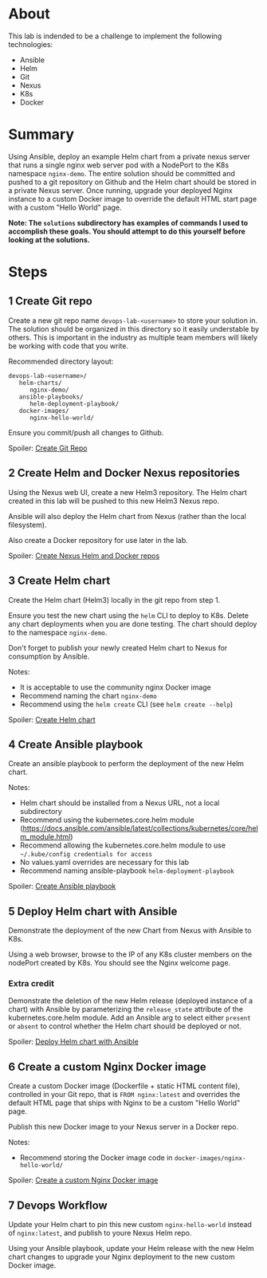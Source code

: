 
# About
This lab is indended to be a challenge to implement the following technologies:
   - Ansible
   - Helm
   - Git
   - Nexus
   - K8s
   - Docker

# Summary
Using Ansible, deploy an example Helm chart from a private nexus server that
runs a single nginx web server pod with a NodePort to the K8s namespace
`nginx-demo`. The entire solution should be committed and pushed to a git
repository on Github and the Helm chart should be stored in a private Nexus
server. Once running, upgrade your deployed Nginx instance to a custom Docker
image to override the default HTML start page with a custom "Hello World" page.

**Note: The `solutions` subdirectory has examples of commands I used to
accomplish these goals. You should attempt to do this yourself before
looking at the solutions.**

# Steps
## 1 Create Git repo
Create a new git repo name `devops-lab-<username>` to store your solution in.
The solution should be organized in this directory so it easily understable by
others. This is important in the industry as multiple team members will likely
be working with code that you write.

Recommended directory layout:
```
devops-lab-<username>/
   helm-charts/
      nginx-demo/
   ansible-playbooks/
      helm-deployment-playbook/
   docker-images/
      nginx-hello-world/
```

Ensure you commit/push all changes to Github.

Spoiler: [Create Git Repo](solutions/create_git_repo.md)

## 2 Create Helm and Docker Nexus repositories
Using the Nexus web UI, create a new Helm3 repository. The Helm chart created
in this lab will be pushed to this new Helm3 Nexus repo.

Ansible will also deploy the Helm chart from Nexus (rather than the local
filesystem).

Also create a Docker repository for use later in the lab.

Spoiler: [Create Nexus Helm and Docker repos](solutions/create_nexus_repo.md)

## 3 Create Helm chart
Create the Helm chart (Helm3) locally in the git repo from step 1.

Ensure you test the new chart using the `helm` CLI to deploy to K8s. Delete any
chart deployments when you are done testing. The chart should deploy to the
namespace `nginx-demo`.

Don't forget to publish your newly created Helm chart to Nexus for consumption
by Ansible.

Notes:
* It is acceptable to use the community nginx Docker image
* Recommend naming the chart `nginx-demo`
* Recommend using the `helm create` CLI (see `helm create --help`)

Spoiler: [Create Helm chart](solutions/create_helm_chart.md)

## 4 Create Ansible playbook
Create an ansible playbook to perform the deployment of the new Helm chart.

Notes:
* Helm chart should be installed from a Nexus URL, not a local subdirectory
* Recommend using the kubernetes.core.helm module (https://docs.ansible.com/ansible/latest/collections/kubernetes/core/helm_module.html)
* Recommend allowing the kubernetes.core.helm module to use `~/.kube/config
credentials for access`
* No values.yaml overrides are necessary for this lab
* Recommend naming ansible-playbook `helm-deployment-playbook`

Spoiler: [Create Ansible playbook](solutions/create_ansible_playbook.md)

## 5 Deploy Helm chart with Ansible
Demonstrate the deployment of the new Chart from Nexus with Ansible to K8s.

Using a web browser, browse to the IP of any K8s cluster members on the
nodePort created by K8s. You should see the Nginx welcome page.

### Extra credit
Demonstrate the deletion of the new Helm release (deployed instance of a chart)
with Ansible by parameterizing the `release_state` attribute of the
kubernetes.core.helm module. Add an Ansible arg to select either `present` or
`absent` to control whether the Helm chart should be deployed or not.

Spoiler: [Deploy Helm chart with Ansible](solutions/deploy_helm_chart_with_ansible.md)

## 6 Create a custom Nginx Docker image
Create a custom Docker image (Dockerfile + static HTML content file),
controlled in your Git repo, that is `FROM nginx:latest` and overrides the
default HTML page that ships with Nginx to be a custom "Hello World" page.

Publish this new Docker image to your Nexus server in a Docker repo.

Notes:
  * Recommend storing the Docker image code in
    `docker-images/nginx-hello-world/`

Spoiler: [Create a custom Nginx Docker image](solutions/create_custom_nginx_docker_image.md)

## 7 Devops Workflow
Update your Helm chart to pin this new custom `nginx-hello-world` instead of
`nginx:latest`, and publish to youre Nexus Helm repo.

Using your Ansible playbook, update your Helm release with the new Helm chart
changes to upgrade your Nginx deployment to the new custom Docker image.